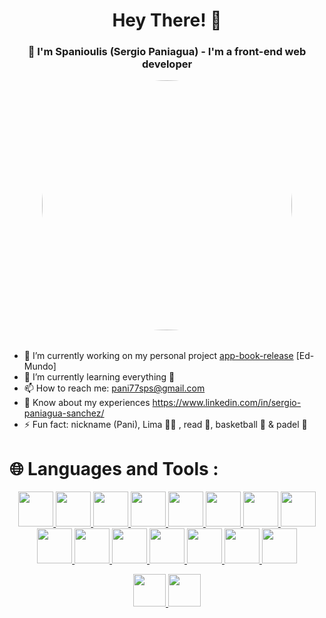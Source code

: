<div id="header" align="center">
  <h1 align="center">Hey There! 👋 </h1>
  <h3>👨 I'm Spanioulis (Sergio Paniagua) - I'm a front-end web developer</h3>
  <img src="https://media.giphy.com/media/3owzW5c1tPq63MPmWk/giphy.gif](https://media.giphy.com/media/3owzW5c1tPq63MPmWk/giphy.gif" width="400" style="border-radius: 50%;"/>
 </div>
 
 <div style="margin-top: 2rem">
  <ul>
  <li>🔭 I’m currently working on my personal project <a href="https://github.com/Spanioulis/app-book-released">app-book-release</a> [Ed-Mundo]</li>
  <li>🌱 I’m currently learning everything 🧠</li>
  <li>📫 How to reach me:
    <a href="mailto:pani77sps@gmail.com">pani77sps@gmail.com</a>
    </li>
  <li>📄 Know about my experiences 
    <a href="https://www.linkedin.com/in/sergio-paniagua-sanchez/">https://www.linkedin.com/in/sergio-paniagua-sanchez/</a>
  </li>
  <li>⚡ Fun fact: nickname (Pani), Lima 🐾🐶 , read 📖, basketball 🏀 & padel 🎾</li>
  </ul>
  </div>
   
  <h1>🌐 Languages and Tools :</h1>
  <p align="center">
  <a href="https://beta.reactjs.org/">
    <img src="https://user-images.githubusercontent.com/97700906/216308156-f85a067e-808d-4f86-901f-9d66707cbfb3.svg" width="56px" height="56px"/>
  </a>
  <a href="https://redux.js.org/">
    <img src="https://user-images.githubusercontent.com/97700906/216309833-fdf66a92-a9c5-4b9b-9b9f-50e335892a10.svg" width="56px" height="56px"/>
  <a href="https://javascript.info/">
    <img src="https://user-images.githubusercontent.com/97700906/216310151-aa95ae94-772e-4315-9868-d82b8a718e0f.svg" width="56px" height="56px"/>
  </a>
  <a href="https://www.typescriptlang.org/">
    <img src="https://user-images.githubusercontent.com/97700906/216310343-01211d06-7810-404a-9253-174243c57011.svg" width="56px" height="56px"/>
  </a>
  <a href="https://developer.mozilla.org/es/docs/Web/HTML">
    <img src="https://user-images.githubusercontent.com/97700906/216310960-b2ae975e-2859-41d5-9ab5-57e2ec435d47.svg" width="56px" height="56px"/>
  </a>
  <a href="https://developer.mozilla.org/es/docs/Web/CSS">
    <img src="https://user-images.githubusercontent.com/97700906/216311170-2da2f16f-f51e-4b1b-bba3-5d39710118dd.svg" width="56px" height="56px"/>
  </a>
  <a href="https://getbootstrap.com/">
    <img src="https://user-images.githubusercontent.com/97700906/216311248-cae96156-bde6-4e8a-89b0-4698cf7e0092.svg" width="56px" height="56px"/>
  </a>
  <a href="https://tailwindcss.com/">
    <img src="https://user-images.githubusercontent.com/97700906/216312485-76c5c68e-b4c5-4a22-acdc-f0a9cab92cf8.svg" width="56px" height="56px"/>
  </a>
  <a href="https://styled-components.com/">
    <img src="https://user-images.githubusercontent.com/97700906/216312780-02dd8249-01b0-4eb8-8e37-82a145cd0f2c.svg" width="56px" height="56px"/>
  </a>  
  <a href="https://vitejs.dev/">
    <img src="https://user-images.githubusercontent.com/97700906/216313831-b0de2d92-a277-430b-af67-35c8d2c40bb0.svg" width="56px" height="56px"/>
  </a>
  <a href="https://create-react-app.dev/">
    <img src="https://user-images.githubusercontent.com/97700906/216313829-b80f1cec-3ce9-454e-ac68-caf66f9ca242.svg" width="56px" height="56px"/>
  </a>
  <a href="https://nodejs.org/en/">
    <img src="https://user-images.githubusercontent.com/97700906/216311425-3b8c23bd-3c57-4db7-9106-9ac5bdd88d97.svg" width="56px" height="56px"/>
  </a>
  <a href="https://firebase.google.com/">
    <img src="https://user-images.githubusercontent.com/97700906/216311654-a8b59f13-5f10-4796-8a44-d4d607d933e6.svg" width="56px" height="56px"/>
  </a>
  <a href="https://code.visualstudio.com/">
    <img src="https://user-images.githubusercontent.com/97700906/216311864-b74bee46-dde4-426b-812b-3b69e89a7614.svg" width="56px" height="56px"/>
  </a>
  <a href="https://git-scm.com/">
    <img src="https://user-images.githubusercontent.com/97700906/216311772-f63aff81-b4a3-492f-bb5f-393299ca23db.svg" width="56px" height="56px"/>
  </a>
</p>
  <div id="header" align="center">
  <p>
   <a href="https://github.com/Spanioulis?tab=repositories">
     <img src="https://user-images.githubusercontent.com/97700906/216315750-8e21283a-1ba9-41d8-a9cc-b447e5c684a5.svg" width="52px" height="52px"/>
  </a>
  <a href="https://www.linkedin.com/in/sergio-paniagua-s%C3%A1nchez/">
    <img src="https://user-images.githubusercontent.com/97700906/216312018-7342156f-fae5-4610-a473-240db49a35da.svg" width="52px" height="52px"/>
  </a>
    </p>
 </div>
 

<!-- 
https://www.youtube.com/watch?v=NVibWKkon74
<li>👯 I’m looking to collaborate on ...</li>
<li>🤔 I’m looking for help with ...</li>
<li>💬 Ask me about ...</li>
<li>😄 Pronouns: ...</li>
  </ul>

<!-- gif -->


     
  

